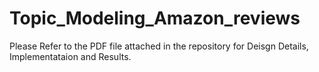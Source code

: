 # Topic_Modeling_Amazon_reviews
Please Refer to the PDF file attached in the repository for Deisgn Details, Implementataion and Results.
